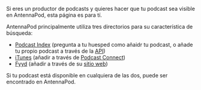 Si eres un productor de podcasts y quieres hacer que tu podcast sea visible en
AntennaPod, esta página es para tí.

AntennaPod principalmente utiliza tres directorios para su característica de
búsqueda:

* [Podcast Index](https://podcastindex.org/) (pregunta a tu huesped como añaidr
tu podcast, o añade tu propio podcast a través de la [API](https://podcastindex-org.github.io/docs-api/#get-/add/byfeedurl))
* [iTunes](https://podcasts.apple.com) (añadir a través de [Podcast Connect](https://podcastsconnect.apple.com/))
* [Fyyd](https://fyyd.de/) (añadir a través de su [sitio web](https://fyyd.de/add-feed))

Si tu podcast está disponible en cualquiera de las dos, puede ser encontrado en
AntennaPod.
